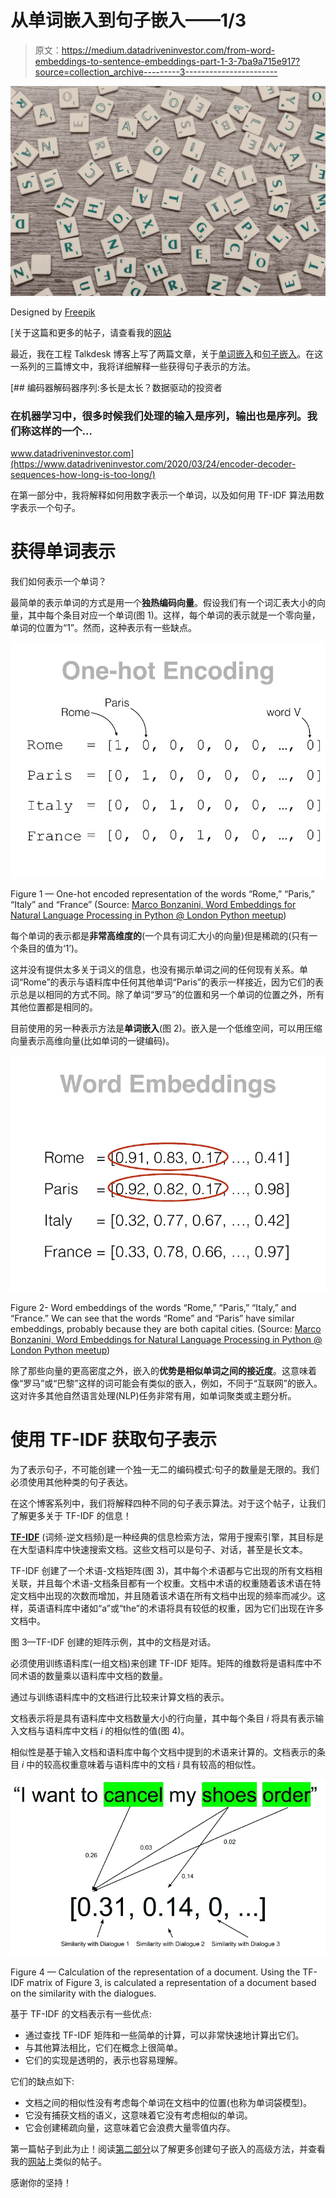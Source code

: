 # 从单词嵌入到句子嵌入——1/3

> 原文：<https://medium.datadriveninvestor.com/from-word-embeddings-to-sentence-embeddings-part-1-3-7ba9a715e917?source=collection_archive---------3----------------------->

![](img/a1bf6ba35b2eaa3128fdf6ba14ae42a7.png)

Designed by [Freepik](https://br.freepik.com/fotos-gratis/letras-diferentes_1330225.htm)

[关于这篇和更多的帖子，请查看我的[网站](https://diogodanielsoaresferreira.github.io/)

最近，我在工程 Talkdesk 博客上写了两篇文章，关于[单词嵌入](https://engineering.talkdesk.com/what-are-word-embeddings-and-why-are-they-useful-a45f49edf7ab)和[句子嵌入](https://engineering.talkdesk.com/what-are-sentence-embeddings-and-why-are-they-useful-53ed370b3f35)。在这一系列的三篇博文中，我将详细解释一些获得句子表示的方法。

[](https://www.datadriveninvestor.com/2020/03/24/encoder-decoder-sequences-how-long-is-too-long/) [## 编码器解码器序列:多长是太长？数据驱动的投资者

### 在机器学习中，很多时候我们处理的输入是序列，输出也是序列。我们称这样的一个…

www.datadriveninvestor.com](https://www.datadriveninvestor.com/2020/03/24/encoder-decoder-sequences-how-long-is-too-long/) 

在第一部分中，我将解释如何用数字表示一个单词，以及如何用 TF-IDF 算法用数字表示一个句子。

# 获得单词表示

我们如何表示一个单词？

最简单的表示单词的方式是用一个**独热编码向量**。假设我们有一个词汇表大小的向量，其中每个条目对应一个单词(图 1)。这样，每个单词的表示就是一个零向量，单词的位置为“1”。然而，这种表示有一些缺点。

![](img/67637fedc1b351d8b5fdbc596ffedd47.png)

Figure 1 — One-hot encoded representation of the words “Rome,” “Paris,” “Italy” and “France” (Source: [Marco Bonzanini, Word Embeddings for Natural Language Processing in Python @ London Python meetup](https://speakerdeck.com/marcobonzanini/word-embeddings-for-natural-language-processing-in-python-at-london-python-meetup?slide=14))

每个单词的表示都是**非常高维度的**(一个具有词汇大小的向量)但是稀疏的(只有一个条目的值为‘1’)。

这并没有提供太多关于词义的信息，也没有揭示单词之间的任何现有关系。单词“Rome”的表示与语料库中任何其他单词“Paris”的表示一样接近，因为它们的表示总是以相同的方式不同。除了单词“罗马”的位置和另一个单词的位置之外，所有其他位置都是相同的。

目前使用的另一种表示方法是**单词嵌入**(图 2)。嵌入是一个低维空间，可以用压缩向量表示高维向量(比如单词的一键编码)。

![](img/b08b27ed55cd41f1625b31dbb4acf1cf.png)

Figure 2- Word embeddings of the words “Rome,” “Paris,” “Italy,” and “France.” We can see that the words “Rome” and “Paris” have similar embeddings, probably because they are both capital cities. (Source: [Marco Bonzanini, Word Embeddings for Natural Language Processing in Python @ London Python meetup](https://speakerdeck.com/marcobonzanini/word-embeddings-for-natural-language-processing-in-python-at-london-python-meetup?slide=22))

除了那些向量的更高密度之外，嵌入的**优势是相似单词之间的接近度**。这意味着像“罗马”或“巴黎”这样的词可能会有类似的嵌入，例如，不同于“互联网”的嵌入。这对许多其他自然语言处理(NLP)任务非常有用，如单词聚类或主题分析。

# 使用 TF-IDF 获取句子表示

为了表示句子，不可能创建一个独一无二的编码模式:句子的数量是无限的。我们必须使用其他种类的句子表达。

在这个博客系列中，我们将解释四种不同的句子表示算法。对于这个帖子，让我们了解更多关于 TF-IDF 的信息！

[**TF-IDF**](https://en.wikipedia.org/wiki/Tf%E2%80%93idf) (词频-逆文档频)是一种经典的信息检索方法，常用于搜索引擎，其目标是在大型语料库中快速搜索文档。这些文档可以是句子、对话，甚至是长文本。

TF-IDF 创建了一个术语-文档矩阵(图 3)，其中每个术语都与它出现的所有文档相关联，并且每个术语-文档条目都有一个权重。文档中术语的权重随着该术语在特定文档中出现的次数而增加，并且随着该术语在所有文档中出现的频率而减少。这样，英语语料库中诸如“a”或“the”的术语将具有较低的权重，因为它们出现在许多文档中。

图 3—TF-IDF 创建的矩阵示例，其中的文档是对话。

必须使用训练语料库(一组文档)来创建 TF-IDF 矩阵。矩阵的维数将是语料库中不同术语的数量乘以语料库中文档的数量。

通过与训练语料库中的文档进行比较来计算文档的表示。

文档表示将是具有语料库中文档数量大小的行向量，其中每个条目 *i* 将具有表示输入文档与语料库中文档 *i* 的相似性的值(图 4)。

相似性是基于输入文档和语料库中每个文档中提到的术语来计算的。文档表示的条目 *i* 中的较高权重意味着与语料库中的文档 *i* 具有较高的相似性。

![](img/b9d9cd8e968d2c76a77d74994f340b22.png)

Figure 4 — Calculation of the representation of a document. Using the TF-IDF matrix of Figure 3, is calculated a representation of a document based on the similarity with the dialogues.

基于 TF-IDF 的文档表示有一些优点:

*   通过查找 TF-IDF 矩阵和一些简单的计算，可以非常快速地计算出它们。
*   与其他算法相比，它们在概念上很简单。
*   它们的实现是透明的，表示也容易理解。

它们的缺点如下:

*   文档之间的相似性没有考虑每个单词在文档中的位置(也称为单词袋模型)。
*   它没有捕获文档的语义，这意味着它没有考虑相似的单词。
*   它会创建稀疏向量，这意味着它会浪费大量零值内存。

第一篇帖子到此为止！阅读[第二部分](https://medium.com/@diogoferreira_2387/from-word-embeddings-to-sentence-embeddings-part-2-3-21a5b03592a1)以了解更多创建句子嵌入的高级方法，并查看我的[网站](https://diogodanielsoaresferreira.github.io/)上类似的帖子。

感谢你的坚持！